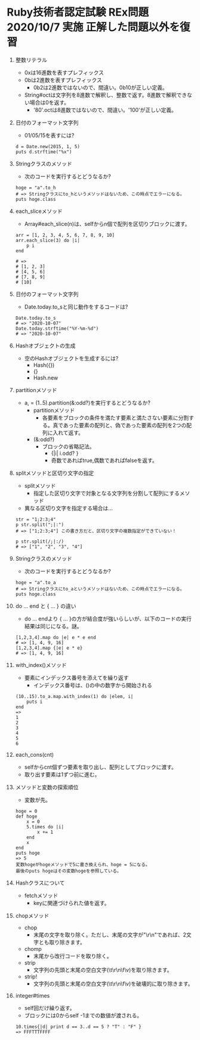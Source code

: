 # Ruby技術者認定試験 REx問題 2020/10/7 実施 正解した問題以外を復習

1. 整数リテラル
    - 0xは16進数を表すプレフィックス
    - 0bは2進数を表すプレフィックス
        - 0b2は2進数ではないので、間違い。0b10が正しい定義。
    - String#octは文字列を8進数で解釈し、整数で返す。8進数で解釈できない場合は0を返す。
        - '80'.octは8進数ではないので、間違い。'100'が正しい定義。

1. 日付のフォーマット文字列
    - 01/05/15を表すには?
    ```
    d = Date.new(2015, 1, 5)
    puts d.strftime("%x")
    ```

1. Stringクラスのメソッド
    - 次のコードを実行するとどうなるか?
    ```
    hoge = "a".to_h
    # => Stringクラスにto_hというメソッドはないため、この時点でエラーになる。
    puts hoge.class
    ```

1. each_sliceメソッド
    - Array#each_slice(n)は、selfからn個で配列を区切りブロックに渡す。
    ```
    arr = [1, 2, 3, 4, 5, 6, 7, 8, 9, 10]
    arr.each_slice(3) do |i|
        p i
    end
    
    # =>
    # [1, 2, 3]
    # [4, 5, 6]
    # [7, 8, 9]
    # [10]
    ```

1. 日付のフォーマット文字列
    - Date.today.to_sと同じ動作をするコードは?
    ```
    Date.today.to_s
    # => "2020-10-07"
    Date.today.strftime("%Y-%m-%d")
    # => "2020-10-07"
    ```
   
1. Hashオブジェクトの生成
    - 空のHashオブジェクトを生成するには?
        - Hash({})
        - {}
        - Hash.new
        
1. partitionメソッド
    - a, = (1..5).partition(&:odd?)を実行するとどうなるか?
        - partitionメソッド
            - 各要素をブロックの条件を満たす要素と満たさない要素に分割する。真であった要素の配列と、偽であった要素の配列を2つの配列に入れて返す。
        - (&:odd?)
            - ブロックの省略記法。
                - {|i| i.odd? }
                - 奇数であればtrue,偶数であればfalseを返す。

1. splitメソッドと区切り文字の指定
    - splitメソッド
        - 指定した区切り文字で対象となる文字列を分割して配列にするメソッド
    - 異なる区切り文字を指定する場合は...
    ```
    str = "1;2:3;4"
    p str.split(";|:")
    # => ["1;2:3;4"] この書き方だと、区切り文字の複数指定ができていない！
    
    p str.split(/;|:/)
    # => ["1", "2", "3", "4"] 
    ```

1. Stringクラスのメソッド
    - 次のコードを実行するとどうなるか?
    ```
    hoge = "a".to_a
    # => Stringクラスにto_aというメソッドはないため、この時点でエラーになる。
    puts hoge.class
    ```

1. do ... end と { ... } の違い
    - do ... endより { ... }の方が結合度が強いらしいが、以下のコードの実行結果は同じになる。謎。
    ```
    [1,2,3,4].map do |e| e * e end
    # => [1, 4, 9, 16]
    [1,2,3,4].map {|e| e * e}
    # => [1, 4, 9, 16]
    ```

1. with_index()メソッド
    - 要素にインデックス番号を添えてを繰り返す
        - インデックス番号は、()の中の数字から開始される
    ```
    (10..15).to_a.map.with_index(1) do |elem, i|
        puts i
    end
    => 
    1
    2
    3
    4
    5
    6
    ```

1. each_cons(cnt)
    - selfからcnt個ずつ要素を取り出し、配列としてブロックに渡す。
    - 取り出す要素は1ずつ前に進む。
    
1. メソッドと変数の探索順位
    - 変数が先。
    ```
    hoge = 0
    def hoge
        x = 0
        5.times do |i|
            x += 1
        end
        x
    end
    puts hoge
    => 5
    変数hogeがhogeメソッドで5に書き換えられ、hoge = 5になる。
    最後のputs hogeはその変数hogeを参照している。
    ```

1. Hashクラスについて
    - fetchメソッド
        - keyに関連づけられた値を返す。

1. chopメソッド
    - chop
        - 末尾の文字を取り除く。ただし、末尾の文字が"\r\n"であれば、2文字とも取り除きます。
    - chomp
        - 末尾から改行コードを取り除く。
    - strip
        - 文字列の先頭と末尾の空白文字(\t\r\n\f\v)を取り除きます。
    - strip!
        - 文字列の先頭と末尾の空白文字(\t\r\n\f\v)を破壊的に取り除きます。

1. integer#times
    - self回だけ繰り返す。
    - ブロックには0からself -1までの数値が渡される。
    ```
    10.times{|d| print d == 3..d == 5 ? "T" : "F" }
    => FFFTTTFFFF
    ```

